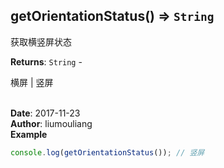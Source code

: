 ## getOrientationStatus() ⇒ <code>String</code>
<p>获取横竖屏状态</p>

**Returns**: <code>String</code> - <p>横屏 | 竖屏</p>  
**Date**: 2017-11-23  
**Author**: liumouliang  
**Example**  
```javascript
console.log(getOrientationStatus()); // 竖屏
```
